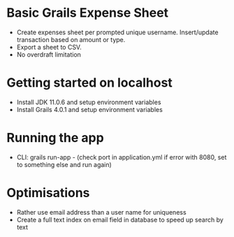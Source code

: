 # Basic Grails Expense Sheet
- Create expenses sheet per prompted unique username. Insert/update transaction based on amount or type.
- Export a sheet to CSV.
- No overdraft limitation

# Getting started on localhost
- Install JDK 11.0.6 and setup environment variables
- Install Grails 4.0.1 and setup environment variables

# Running the app
- CLI: grails run-app - (check port in application.yml if error with 8080, set to something else and run again)

# Optimisations
- Rather use email address than a user name for uniqueness
- Create a full text index on email field in database to speed up search by text

